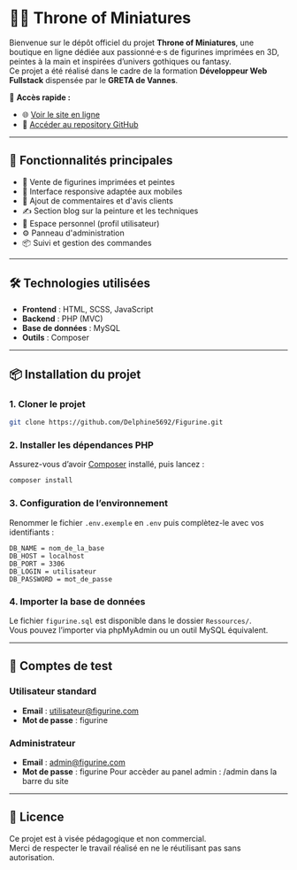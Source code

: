 # 🧝‍♀️ Throne of Miniatures

Bienvenue sur le dépôt officiel du projet **Throne of Miniatures**, une boutique en ligne dédiée aux passionné·e·s de figurines imprimées en 3D, peintes à la main et inspirées d’univers gothiques ou fantasy.  
Ce projet a été réalisé dans le cadre de la formation **Développeur Web Fullstack** dispensée par le **GRETA de Vannes**.

🔗 **Accès rapide :**  
- 🌐 [Voir le site en ligne](https://stagiaires-kercode9.greta-bretagne-sud.org/delphine-marchisone/Figurine/home)  
- 📁 [Accéder au repository GitHub](https://github.com/Delphine5692/Figurine.git)

---

## 🚀 Fonctionnalités principales

- 🛒 Vente de figurines imprimées et peintes
- 📱 Interface responsive adaptée aux mobiles
- 🧾 Ajout de commentaires et d'avis clients
- ✍️ Section blog sur la peinture et les techniques
- 👤 Espace personnel (profil utilisateur)
- ⚙️ Panneau d'administration
- 📦 Suivi et gestion des commandes

---

## 🛠️ Technologies utilisées

- **Frontend** : HTML, SCSS, JavaScript
- **Backend** : PHP (MVC)
- **Base de données** : MySQL
- **Outils** : Composer

---

## 📦 Installation du projet

### 1. Cloner le projet
```bash
git clone https://github.com/Delphine5692/Figurine.git
```

### 2. Installer les dépendances PHP
Assurez-vous d’avoir [Composer](https://getcomposer.org/) installé, puis lancez :
```bash
composer install
```

### 3. Configuration de l’environnement
Renommer le fichier `.env.exemple` en `.env` puis complètez-le avec vos identifiants :
```env
DB_NAME = nom_de_la_base
DB_HOST = localhost
DB_PORT = 3306
DB_LOGIN = utilisateur
DB_PASSWORD = mot_de_passe
```

### 4. Importer la base de données
Le fichier `figurine.sql` est disponible dans le dossier `Ressources/`.  
Vous pouvez l’importer via phpMyAdmin ou un outil MySQL équivalent.

---

## 👥 Comptes de test

### Utilisateur standard
- **Email** : utilisateur@figurine.com  
- **Mot de passe** : figurine

### Administrateur
- **Email** : admin@figurine.com  
- **Mot de passe** : figurine
Pour accèder au panel admin : /admin dans la barre du site

---

## 📄 Licence

Ce projet est à visée pédagogique et non commercial.  
Merci de respecter le travail réalisé en ne le réutilisant pas sans autorisation.
